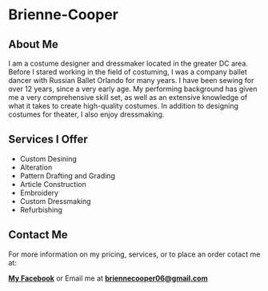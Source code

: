 # Brienne-Cooper

## About Me
I am a costume designer and dressmaker located in the greater DC area. Before I stared working 
in the field of costuming, I was a company ballet dancer with Russian Ballet Orlando for many 
years. I have been sewing for over 12 years, since a very early age. My performing background 
has given me a very comprehensive skill set, as well as an extensive knowledge of what it takes 
to create high-quality costumes. In addition to designing costumes for theater, I also enjoy 
dressmaking.

## Services I Offer
+ Custom Desining
+ Alteration
+ Pattern Drafting and Grading
+ Article Construction
+ Embroidery
+ Custom Dressmaking
+ Refurbishing

## Contact Me
For more information on my pricing, services, or to place an order cotact me at:

[**My Facebook**](https://www.facebook.com/brienne.cooper.5/) or Email me at **briennecooper06@gmail.com**
